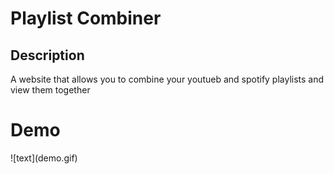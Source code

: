 # Playlist Combiner



<h2> Description </h2>

<p>A website that allows you to combine your youtueb and spotify playlists and view them together</p>




<h1> Demo </h1>
![text](demo.gif)

